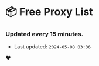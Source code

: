 # :package: Free Proxy List
### Updated every 15 minutes.

- Last updated: `2024-05-08 03:36`

:heart:

